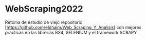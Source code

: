 # WebScraping2022
Retoma de estudio de viejo repositorio [https://github.com/eldhaim/Web_Scraping_Y_Analisis] con mejores practicas en las librerías BS4, SELENIUM y el framework SCRAPY

